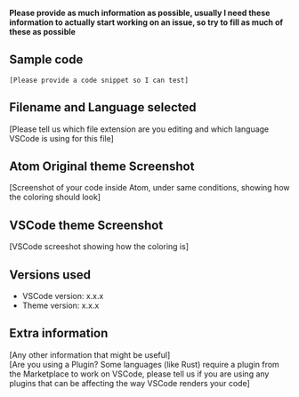 **Please provide as much information as possible, usually I need these information to actually start working on an issue, so try to fill as much of these as possible**

## Sample code

```
[Please provide a code snippet so I can test]
```

## Filename and Language selected

[Please tell us which file extension are you editing and which language VSCode is using for this file]

## Atom Original theme Screenshot

[Screenshot of your code inside Atom, under same conditions, showing how the coloring should look]

## VSCode theme Screenshot

[VSCode screeshot showing how the coloring is]

## Versions used

* VSCode version: x.x.x
* Theme version: x.x.x

## Extra information

[Any other information that might be useful]  
[Are you using a Plugin? Some languages (like Rust) require a plugin from the Marketplace to work on VSCode, please tell us if you are using any plugins that can be affecting the way VSCode renders your code]
